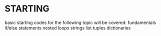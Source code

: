 # STARTING
basic starting codes for the following topic will be covered:
fundamentals
if/else statements
nested loops
strings
list
tuples
dictionaries

